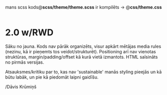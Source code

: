 
mans scss kods@**scss/theme/theme.scss** ir kompilēts -> @**css/theme.css**
<br>
<br>
# 2.0 w/RWD

Sāku no jauna. Kods nav pārāk organizēts, visur apkārt mētājas media rules (nezinu, kā ir pieņemts tos veidot/strukturēt). Positioning arī nav vienotas struktūras, margin/padding/offset kā kurā vietā izmantots. HTML saīsināts no pirmās versijas.

Atsauksmes/kritiku par to, kas nav 'sustainable' manās styling pieejās un kā būtu labāk, un pie kā piedomāt laipni gaidīšu.

/Dāvis Krūmiņš
